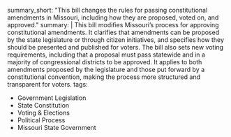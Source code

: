summary_short: "This bill changes the rules for passing constitutional amendments in Missouri, including how they are proposed, voted on, and approved."
summary: |
  This bill modifies Missouri’s process for approving constitutional amendments. It clarifies that amendments can be proposed by the state legislature or through citizen initiatives, and specifies how they should be presented and published for voters. The bill also sets new voting requirements, including that a proposal must pass statewide and in a majority of congressional districts to be approved. It applies to both amendments proposed by the legislature and those put forward by a constitutional convention, making the process more structured and transparent for voters.
tags:
  - Government Legislation
  - State Constitution
  - Voting & Elections
  - Political Process
  - Missouri State Government
